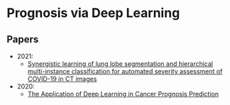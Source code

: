 # Prognosis via Deep Learning

## Papers
- 2021:
  - [Synergistic learning of lung lobe segmentation and hierarchical multi-instance classification for automated severity assessment of COVID-19 in CT images](https://www.ncbi.nlm.nih.gov/pmc/articles/PMC7816595/)
- 2020:
  - [The Application of Deep Learning in Cancer Prognosis Prediction](https://www.mdpi.com/2072-6694/12/3/603/htm)
